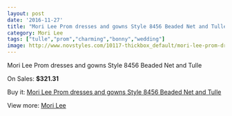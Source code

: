 ```yaml
---
layout: post
date: '2016-11-27'
title: "Mori Lee Prom dresses and gowns Style 8456 Beaded Net and Tulle"
category: Mori Lee
tags: ["tulle","prom","charming","bonny","wedding"]
image: http://www.novstyles.com/10117-thickbox_default/mori-lee-prom-dresses-and-gowns-style-8456-beaded-net-and-tulle.jpg
---
```

Mori Lee Prom dresses and gowns Style 8456 Beaded Net and Tulle

On Sales: **$321.31**
<a href="https://www.novstyles.com/en/mori-lee/7170-mori-lee-prom-dresses-and-gowns-style-8456-beaded-net-and-tulle.html"><amp-img layout="responsive" width="600" height="600" src="//www.novstyles.com/10117-thickbox_default/mori-lee-prom-dresses-and-gowns-style-8456-beaded-net-and-tulle.jpg" alt="Mori Lee Prom dresses and gowns Style 8456 Beaded Net and Tulle 0" /></a>

Buy it: [Mori Lee Prom dresses and gowns Style 8456 Beaded Net and Tulle](https://www.novstyles.com/en/mori-lee/7170-mori-lee-prom-dresses-and-gowns-style-8456-beaded-net-and-tulle.html "Mori Lee Prom dresses and gowns Style 8456 Beaded Net and Tulle")

View more: [Mori Lee](https://www.novstyles.com/en/47-mori-lee "Mori Lee")